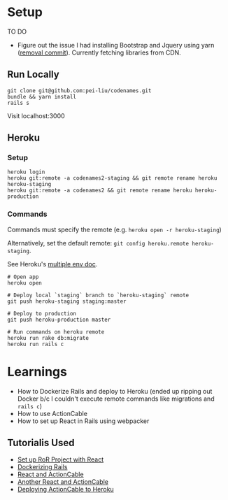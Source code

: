 # Setup
TO DO
- Figure out the issue I had installing Bootstrap and Jquery using yarn ([removal commit](https://github.com/pei-liu/codenames/commit/20ef8933d49f01a7c7d395b755c827bf2f68bb2d)). Currently fetching libraries from CDN.

## Run Locally
```
git clone git@github.com:pei-liu/codenames.git
bundle && yarn install
rails s
```
Visit localhost:3000
## Heroku
### Setup
```
heroku login
heroku git:remote -a codenames2-staging && git remote rename heroku heroku-staging
heroku git:remote -a codenames2 && git remote rename heroku heroku-production
```

### Commands
Commands must specify the remote (e.g. `heroku open -r heroku-staging`)

Alternatively, set the default remote: `git config heroku.remote heroku-staging`.

See Heroku's [multiple env doc](https://devcenter.heroku.com/articles/multiple-environments).
```
# Open app
heroku open

# Deploy local `staging` branch to `heroku-staging` remote
git push heroku-staging staging:master

# Deploy to production
git push heroku-production master

# Run commands on heroku remote
heroku run rake db:migrate
heroku run rails c
```

# Learnings
* How to Dockerize Rails and deploy to Heroku (ended up ripping out Docker b/c I couldn't execute remote commands like migrations and `rails c`)
* How to use ActionCable
* How to set up React in Rails using webpacker

## Tutorialis Used
* [Set up RoR Project with React](https://www.digitalocean.com/community/tutorials/how-to-set-up-a-ruby-on-rails-project-with-a-react-frontend)
* [Dockerizing Rails](https://iridakos.com/programming/2019/04/07/dockerizing-a-rails-application)
* [React and ActionCable](https://dev.to/christiankastner/react-and-actioncable-1gbh)
* [Another React and ActionCable](https://medium.com/javascript-in-plain-english/integrating-actioncable-with-react-9f946b61556e)
* [Deploying ActionCable to Heroku](https://willschenk.com/articles/2016/deploying-actioncable-on-heroku/)
